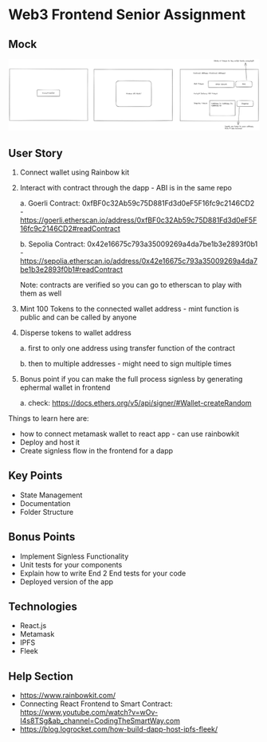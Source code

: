 # Web3 Frontend Senior Assignment

## Mock

![Initial Mock](https://github.com/vijaykrishnavanshi/assignment/blob/main/images/FESeniorAssignment.png)

## User Story

1. Connect wallet using Rainbow kit
2. Interact with contract through the dapp - ABI is in the same repo

    a. Goerli Contract: 0xfBF0c32Ab59c75D881Fd3d0eF5F16fc9c2146CD2 - https://goerli.etherscan.io/address/0xfBF0c32Ab59c75D881Fd3d0eF5F16fc9c2146CD2#readContract

    b. Sepolia Contract: 0x42e16675c793a35009269a4da7be1b3e2893f0b1 - https://sepolia.etherscan.io/address/0x42e16675c793a35009269a4da7be1b3e2893f0b1#readContract

    Note: contracts are verified so you can go to etherscan to play with them as well 

3. Mint 100 Tokens to the connected wallet address - mint function is public and can be called by anyone
4. Disperse tokens to wallet address

    a. first to only one address using transfer function of the contract

    b. then to multiple addresses - might need to sign multiple times

5. Bonus point if you can make the full process signless by generating ephermal wallet in frontend

    a. check: https://docs.ethers.org/v5/api/signer/#Wallet-createRandom

Things to learn here are: 

* how to connect metamask wallet to react app - can use rainbowkit
* Deploy and host it
* Create signless flow in the frontend for a dapp

## Key Points

* State Management
* Documentation
* Folder Structure

## Bonus Points

* Implement Signless Functionality
* Unit tests for your components
* Explain how to write End 2 End tests for your code
* Deployed version of the app

## Technologies

* React.js
* Metamask
* IPFS
* Fleek

## Help Section

* https://www.rainbowkit.com/
* Connecting React Frontend to Smart Contract: https://www.youtube.com/watch?v=wOv-I4s8TSg&ab_channel=CodingTheSmartWay.com
* https://blog.logrocket.com/how-build-dapp-host-ipfs-fleek/
